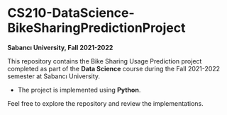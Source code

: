 # CS210-DataScience-BikeSharingPredictionProject

**Sabancı University, Fall 2021-2022**

This repository contains the Bike Sharing Usage Prediction project completed as part of the **Data Science** course during the Fall 2021-2022 semester at Sabancı University.

- The project is implemented using **Python**.

Feel free to explore the repository and review the implementations.
